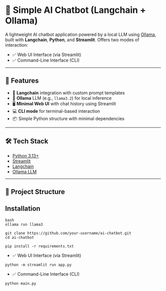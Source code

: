 # 🧠 Simple AI Chatbot (Langchain + Ollama)

A lightweight AI chatbot application powered by a local LLM using [Ollama](https://ollama.com), built with **Langchain**, **Python**, and **Streamlit**. Offers two modes of interaction:

- ✅ Web UI Interface (via Streamlit)
- ✅ Command-Line Interface (CLI)

---

## 🚀 Features

- 🔗 **Langchain** integration with custom prompt templates
- 🧠 **Ollama** LLM (e.g., `llama3.2`) for local inference
- 🖥️ **Minimal Web UI** with chat history using Streamlit
- 💻 **CLI mode** for terminal-based interaction
- 📦 Simple Python structure with minimal dependencies

---

## 🛠️ Tech Stack

- [Python 3.13+](https://www.python.org/)
- [Streamlit](https://streamlit.io/)
- [Langchain](https://www.langchain.com/)
- [Ollama LLM](https://ollama.com)

---

## 📁 Project Structure

## Installation

```
bash
ollama run llama3

git clone https://github.com/your-username/ai-chatbot.git
cd ai-chatbot

pip install -r requirements.txt

```

- ✅ Web UI Interface (via Streamlit)

```
python -m streamlit run app.py

```

- ✅ Command-Line Interface (CLI)

```
python main.py

```
